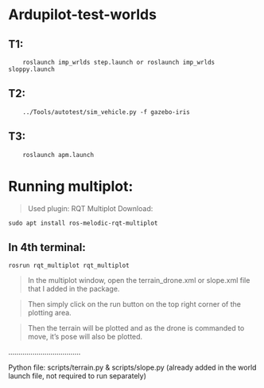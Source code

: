 # Ardupilot-test-worlds

## T1:

        roslaunch imp_wrlds step.launch or roslaunch imp_wrlds sloppy.launch
## T2:

        ../Tools/autotest/sim_vehicle.py -f gazebo-iris
## T3:
        roslaunch apm.launch

# Running multiplot:
> Used plugin: RQT Multiplot
Download: 

    sudo apt install ros-melodic-rqt-multiplot
## In 4th terminal:
 
    rosrun rqt_multiplot rqt_multiplot

> In the multiplot window, open the terrain_drone.xml or slope.xml file that I added in the package.

> Then simply click on the run button on the top right corner of the plotting area.

> Then the terrain will be plotted and as the drone is commanded to move, it’s pose will also be plotted.

………………………………

Python file: scripts/terrain.py & scripts/slope.py (already added in the world launch file, not required to run separately)
